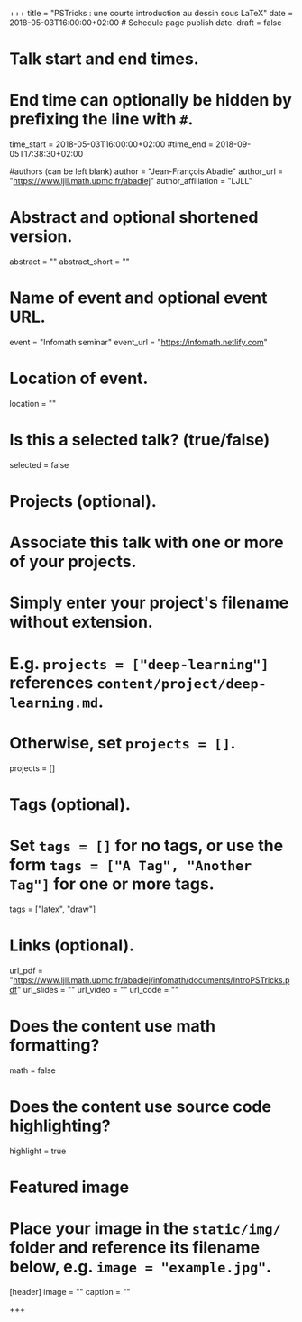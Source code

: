 +++
title = "PSTricks : une courte introduction au dessin sous LaTeX"
date = 2018-05-03T16:00:00+02:00  # Schedule page publish date.
draft = false

# Talk start and end times.
#   End time can optionally be hidden by prefixing the line with `#`.
time_start = 2018-05-03T16:00:00+02:00
#time_end = 2018-09-05T17:38:30+02:00

#authors (can be left blank)
author = "Jean-François Abadie"
author_url = "https://www.ljll.math.upmc.fr/abadiej"
author_affiliation = "LJLL"

# Abstract and optional shortened version.
abstract = ""
abstract_short = ""

# Name of event and optional event URL.
event = "Infomath seminar"
event_url = "https://infomath.netlify.com"

# Location of event.
location = ""

# Is this a selected talk? (true/false)
selected = false

# Projects (optional).
#   Associate this talk with one or more of your projects.
#   Simply enter your project's filename without extension.
#   E.g. `projects = ["deep-learning"]` references `content/project/deep-learning.md`.
#   Otherwise, set `projects = []`.
projects = []

# Tags (optional).
#   Set `tags = []` for no tags, or use the form `tags = ["A Tag", "Another Tag"]` for one or more tags.
tags = ["latex", "draw"]

# Links (optional).
url_pdf = "https://www.ljll.math.upmc.fr/abadiej/infomath/documents/IntroPSTricks.pdf"
url_slides = ""
url_video = ""
url_code = ""

# Does the content use math formatting?
math = false

# Does the content use source code highlighting?
highlight = true

# Featured image
# Place your image in the `static/img/` folder and reference its filename below, e.g. `image = "example.jpg"`.
[header]
image = ""
caption = ""

+++
